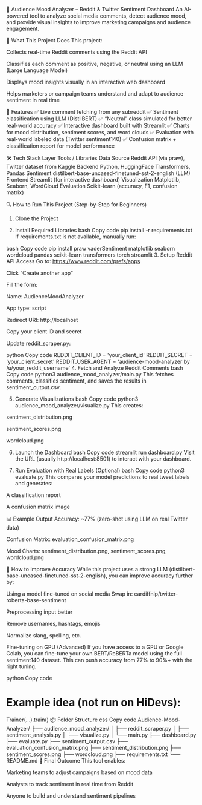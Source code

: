 🧠 Audience Mood Analyzer – Reddit & Twitter Sentiment Dashboard
An AI-powered tool to analyze social media comments, detect audience mood, and provide visual insights to improve marketing campaigns and audience engagement.

📌 What This Project Does
This project:

Collects real-time Reddit comments using the Reddit API

Classifies each comment as positive, negative, or neutral using an LLM (Large Language Model)

Displays mood insights visually in an interactive web dashboard

Helps marketers or campaign teams understand and adapt to audience sentiment in real time

🚀 Features
✅ Live comment fetching from any subreddit
✅ Sentiment classification using LLM (DistilBERT)
✅ “Neutral” class simulated for better real-world accuracy
✅ Interactive dashboard built with Streamlit
✅ Charts for mood distribution, sentiment scores, and word clouds
✅ Evaluation with real-world labeled data (Twitter sentiment140)
✅ Confusion matrix + classification report for model performance

🛠️ Tech Stack
Layer	Tools / Libraries
Data Source	Reddit API (via praw), Twitter dataset from Kaggle
Backend	Python, HuggingFace Transformers, Pandas
Sentiment	distilbert-base-uncased-finetuned-sst-2-english (LLM)
Frontend	Streamlit (for interactive dashboard)
Visualization	Matplotlib, Seaborn, WordCloud
Evaluation	Scikit-learn (accuracy, F1, confusion matrix)

🔍 How to Run This Project (Step-by-Step for Beginners)
1. Clone the Project

2. Install Required Libraries
bash
Copy code
pip install -r requirements.txt
If requirements.txt is not available, manually run:

bash
Copy code
pip install praw vaderSentiment matplotlib seaborn wordcloud pandas scikit-learn transformers torch streamlit
3. Setup Reddit API Access
Go to: https://www.reddit.com/prefs/apps

Click “Create another app”

Fill the form:

Name: AudienceMoodAnalyzer

App type: script

Redirect URI: http://localhost

Copy your client ID and secret

Update reddit_scraper.py:

python
Copy code
REDDIT_CLIENT_ID = 'your_client_id'
REDDIT_SECRET = 'your_client_secret'
REDDIT_USER_AGENT = 'audience-mood-analyzer by /u/your_reddit_username'
4. Fetch and Analyze Reddit Comments
bash
Copy code
python3 audience_mood_analyzer/main.py
This fetches comments, classifies sentiment, and saves the results in sentiment_output.csv.

5. Generate Visualizations
bash
Copy code
python3 audience_mood_analyzer/visualize.py
This creates:

sentiment_distribution.png

sentiment_scores.png

wordcloud.png

6. Launch the Dashboard
bash
Copy code
streamlit run dashboard.py
Visit the URL (usually http://localhost:8501) to interact with your dashboard.

7. Run Evaluation with Real Labels (Optional)
bash
Copy code
python3 evaluate.py
This compares your model predictions to real tweet labels and generates:

A classification report

A confusion matrix image

📊 Example Output
Accuracy: ~77% (zero-shot using LLM on real Twitter data)

Confusion Matrix: evaluation_confusion_matrix.png

Mood Charts: sentiment_distribution.png, sentiment_scores.png, wordcloud.png

🔬 How to Improve Accuracy
While this project uses a strong LLM (distilbert-base-uncased-finetuned-sst-2-english), you can improve accuracy further by:

Using a model fine-tuned on social media
Swap in: cardiffnlp/twitter-roberta-base-sentiment

Preprocessing input better

Remove usernames, hashtags, emojis

Normalize slang, spelling, etc.

Fine-tuning on GPU (Advanced)
If you have access to a GPU or Google Colab, you can fine-tune your own BERT/RoBERTa model using the full sentiment140 dataset.
This can push accuracy from 77% to 90%+ with the right tuning.

python
Copy code
# Example idea (not run on HiDevs):
Trainer(...).train()
📦 Folder Structure
css
Copy code
Audience-Mood-Analyzer/
├── audience_mood_analyzer/
│   ├── reddit_scraper.py
│   ├── sentiment_analysis.py
│   ├── visualize.py
│   └── main.py
├── dashboard.py
├── evaluate.py
├── sentiment_output.csv
├── evaluation_confusion_matrix.png
├── sentiment_distribution.png
├── sentiment_scores.png
├── wordcloud.png
├── requirements.txt
└── README.md
🏁 Final Outcome
This tool enables:

Marketing teams to adjust campaigns based on mood data

Analysts to track sentiment in real time from Reddit

Anyone to build and understand sentiment pipelines